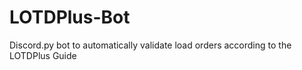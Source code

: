 # LOTDPlus-Bot
Discord.py bot to automatically validate load orders according to the LOTDPlus Guide
